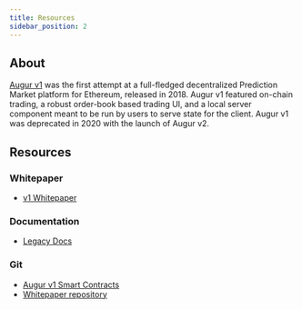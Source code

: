 ```yaml
---
title: Resources
sidebar_position: 2
---
```


## About
[Augur v1](/v1) was the first attempt at a full-fledged decentralized Prediction Market platform for Ethereum, released in 2018. Augur v1 featured on-chain trading, a robust order-book based trading UI, and a local server component meant to be run by users to serve state for the client. Augur v1 was deprecated in 2020 with the launch of Augur v2.

## Resources
### Whitepaper
- [v1 Whitepaper](https://github.com/AugurProject/whitepaper/blob/master/v1/english/whitepaper.pdf)

### Documentation
- [Legacy Docs](https://v1-docs.augur.net)

### Git
- [Augur v1 Smart Contracts](https://github.com/AugurProject/augur-core)
- [Whitepaper repository](https://github.com/AugurProject/whitepaper/tree/master/v1)
